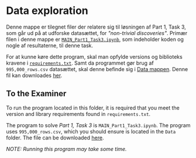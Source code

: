 # Data exploration

Denne mappe er tilegnet filer der relatere sig til løsningen af Part 1, Task 3, som går ud på at udforske datasættet, for *"non-trivial discoveries"*.
Primær filen i denne mappe er [``MAIN_Part1_Task3.ipynb``](https://github.com/Kqr508/GDS-Fake-News-Project/blob/main/Data%20exploration/MAIN_Part1_Task3.ipynb), som indeholder koden og nogle af resultaterne, til denne task.

For at kunne køre dette program, skal man opfylde versions og biblioteks kravene i [``requirements.txt``](https://github.com/Kqr508/GDS-Fake-News-Project/new/main/Data%20exploration/requirements.txt).
Samt da programmet gør brug af ``995,000_rows.csv`` datasættet, skal denne befinde sig i [Data mappen](https://github.com/Kqr508/GDS-Fake-News-Project/tree/main/Data). Denne fil kan downloades [her](https://absalon.ku.dk/courses/80486/files/9275000?wrap=1).

## To the Examiner

To run the program located in this folder, it is required that you meet the version and library requirements found in ``requirements.txt``.

The program to solve *Part 1, Task 3* is ``MAIN_Part1_Task3.ipynb``.
The program uses ``995,000_rows.csv``, which you should ensure is located in the ``Data`` folder. The file can be downloaded [here](https://absalon.ku.dk/courses/80486/files/9275000?wrap=1).  

*NOTE: Running this program may take some time.*
